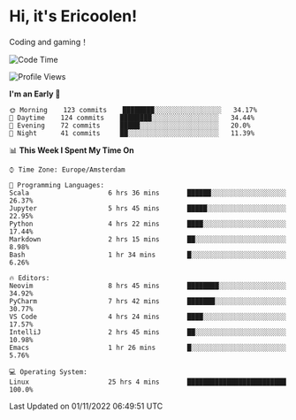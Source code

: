 # Hi, it's Ericoolen!
Coding and gaming！

<!--START_SECTION:waka-->
![Code Time](http://img.shields.io/badge/Code%20Time-503%20hrs%2016%20mins-blue)

![Profile Views](http://img.shields.io/badge/Profile%20Views-5-blue)

**I'm an Early 🐤** 

```text
🌞 Morning    123 commits    ████████░░░░░░░░░░░░░░░░░   34.17% 
🌆 Daytime    124 commits    ████████░░░░░░░░░░░░░░░░░   34.44% 
🌃 Evening    72 commits     █████░░░░░░░░░░░░░░░░░░░░   20.0% 
🌙 Night      41 commits     ██░░░░░░░░░░░░░░░░░░░░░░░   11.39%

```


📊 **This Week I Spent My Time On** 

```text
⌚︎ Time Zone: Europe/Amsterdam

💬 Programming Languages: 
Scala                    6 hrs 36 mins       ██████░░░░░░░░░░░░░░░░░░░   26.37% 
Jupyter                  5 hrs 45 mins       █████░░░░░░░░░░░░░░░░░░░░   22.95% 
Python                   4 hrs 22 mins       ████░░░░░░░░░░░░░░░░░░░░░   17.44% 
Markdown                 2 hrs 15 mins       ██░░░░░░░░░░░░░░░░░░░░░░░   8.98% 
Bash                     1 hr 34 mins        █░░░░░░░░░░░░░░░░░░░░░░░░   6.26%

🔥 Editors: 
Neovim                   8 hrs 45 mins       ████████░░░░░░░░░░░░░░░░░   34.92% 
PyCharm                  7 hrs 42 mins       ███████░░░░░░░░░░░░░░░░░░   30.77% 
VS Code                  4 hrs 24 mins       ████░░░░░░░░░░░░░░░░░░░░░   17.57% 
IntelliJ                 2 hrs 45 mins       ██░░░░░░░░░░░░░░░░░░░░░░░   10.98% 
Emacs                    1 hr 26 mins        █░░░░░░░░░░░░░░░░░░░░░░░░   5.76%

💻 Operating System: 
Linux                    25 hrs 4 mins       █████████████████████████   100.0%

```


 Last Updated on 01/11/2022 06:49:51 UTC
<!--END_SECTION:waka-->

